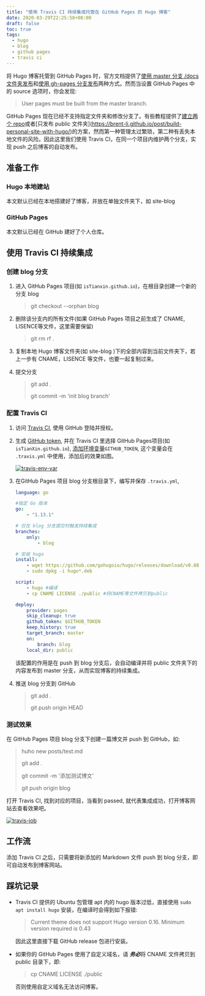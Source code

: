 ```yaml
---
title: "使用 Travis CI 持续集成托管在 GitHub Pages 的 Hugo 博客"
date: 2020-03-29T22:25:58+08:00
draft: false
toc: true
tags: 
  - hugo
  - blog
  - github pages
  - travis ci
---
```


将 Hugo 博客托管到 GitHub Pages 时，官方文档提供了[使用 master 分支 /docs 文件夹发布](https://gohugo.io/hosting-and-deployment/hosting-on-github/#deployment-of-project-pages-from-docs-folder-on-master-branch)和[使用 gh-pages 分支发布](https://gohugo.io/hosting-and-deployment/hosting-on-github/#deployment-of-project-pages-from-your-gh-pages-branch)两种方式。然而当设置 GitHub Pages 中的 source 选项时，你会发现:

> User pages must be built from the master branch.

GitHub Pages 现在已经不支持指定文件夹和修改分支了。有些教程提供了[建立两个 repo]([https://medium.com/@chswei/%E5%9C%A8-github-%E9%83%A8%E7%BD%B2-hugo-%E9%9D%9C%E6%85%8B%E7%B6%B2%E7%AB%99-9c40682dfe40](https://medium.com/@chswei/在-github-部署-hugo-靜態網站-9c40682dfe40))或者[只发布 public 文件夹](https://brent-li.github.io/post/build-personal-site-with-hugo/)的方案，然而第一种管理太过繁琐，第二种有丢失本地文件的风险。因此这里我们使用 Travis CI，在同一个项目内维护两个分支，实现 push 之后博客的自动发布。

## 准备工作

### Hugo 本地建站

本文默认已经在本地搭建好了博客，并放在单独文件夹下，如 site-blog

### GitHub Pages

本文默认已经在 GitHub 建好了个人仓库。

## 使用 Travis CI 持续集成

### 创建 blog 分支

1. 进入 GitHub Pages 项目(如 `isTianxin.github.io`)，在根目录创建一个新的分支 blog

   > git checkout --orphan blog

2. 删除该分支内的所有文件(如果 GitHub Pages 项目之前生成了 CNAME, LISENCE等文件，这里需要保留)

   > git rm rf .

3. 复制本地 Hugo 博客文件夹(如 site-blog )下的全部内容到当前文件夹下，若上一步有 CNAME，LISENCE 等文件，也要一起复制过来。

4. 提交分支

   > git add .
   >
   > git commit -m 'init blog branch'

### 配置 Travis CI

1. 访问 [Travis CI](https://travis-ci.org/), 使用 GitHub 登陆并授权。

2. 生成 [GitHub token](https://help.github.com/en/github/authenticating-to-github/creating-a-personal-access-token-for-the-command-line), 并在 Travis CI 里选择 GitHub Pages项目(如 `isTianXin.github.io`), [添加环境变量](https://docs.travis-ci.com/user/environment-variables#defining-variables-in-repository-settings)`GITHUB_TOKEN`, 这个变量会在 `.travis.yml` 中使用，添加后的效果如图。

   <a data-fancybox="gallery" href="https://tva1.sinaimg.cn/large/00831rSTgy1gdavq3atmgj322u0k241l.jpg"><img src="https://tva1.sinaimg.cn/large/00831rSTgy1gdavq3atmgj322u0k241l.jpg" alt="travis-env-var"></a>

3. 在GitHub Pages 项目 blog 分支根目录下，编写并保存 `.travis.yml`,

   ```yaml
   language: go
   
   #指定 Go 版本
   go:
       - "1.13.1"
   
   # 仅在 blog 分支提交时触发持续集成
   branches:
       only:
           - blog
   
   # 安装 hugo
   install:
       - wget https://github.com/gohugoio/hugo/releases/download/v0.68.3/hugo_0.68.3_Linux-64bit.deb
       - sudo dpkg -i hugo*.deb
   
   script:
       - hugo #编译
       - cp CNAME LICENSE ./public #将CNAME等文件拷贝到public
   
   deploy:
       provider: pages
       skip_cleanup: true
       github_token: $GITHUB_TOKEN
       keep_history: true
       target_branch: master
       on:
           branch: blog
       local_dir: public
   ```

   该配置的作用是在 push 到 blog 分支后，会自动编译并将 public 文件夹下的内容发布到 master 分支，从而实现博客的持续集成。

4. 推送 blog 分支到 GitHub

   >  git add .
   >
   >  git push origin HEAD

### 测试效果

在 GitHub Pages 项目 blog 分支下创建一篇博文并 push 到 GitHub，如:

>huho new posts/test.md
>
>git add .
>
>git commit -m '添加测试博文'
>
>git push origin blog

打开 Travis CI, 找到对应的项目，当看到 passed, 就代表集成成功，打开博客网站去查看效果吧。

<a data-fancybox="gallery" href="https://tva1.sinaimg.cn/large/00831rSTgy1gdavp6w0hjj31yo0o6tdj.jpg"><img src="https://tva1.sinaimg.cn/large/00831rSTgy1gdavp6w0hjj31yo0o6tdj.jpg" alt="travis-job"></a>

## 工作流

添加 Travis CI 之后，只需要将新添加的 Markdown 文件 push 到 blog 分支，即可自动发布到博客网站。

## 踩坑记录

- Travis CI 提供的 Ubuntu 包管理 apt 内的 hugo 版本过低，直接使用 `sudo apt install hugo` 安装，在编译时会得到如下报错:

  > Current theme does not support Hugo version 0.16. Minimum version required is 0.43

  因此这里直接下载 GitHub release 包进行安装。

- 如果你的 GitHub Pages 使用了自定义域名，请 <strong><i>务必</i></strong>将 CNAME 文件拷贝到 public 目录下，即:

  > cp CNAME LICENSE ./public

   否则使用自定义域名无法访问博客。

